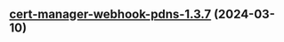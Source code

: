 

## [cert-manager-webhook-pdns-1.3.7](https://github.com/cyr-ius/truenas-charts/compare/cert-manager-webhook-pdns-1.3.6...cert-manager-webhook-pdns-1.3.7) (2024-03-10)

